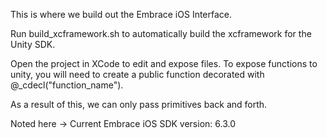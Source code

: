 This is where we build out the Embrace iOS Interface.

Run build_xcframework.sh to automatically build the xcframework for the Unity SDK.

Open the project in XCode to edit and expose files. To expose functions to unity, you will need to create a public function decorated with @_cdecl("function_name").

As a result of this, we can only pass primitives back and forth.

Noted here -> Current Embrace iOS SDK version: 6.3.0